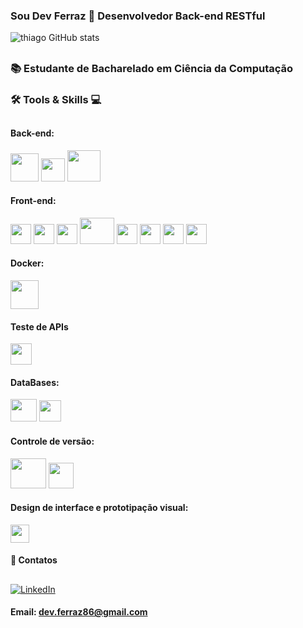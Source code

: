 ### Sou Dev Ferraz 👋 Desenvolvedor Back-end RESTful  


![thiago GitHub stats](https://github-readme-stats.vercel.app/api?username=Thiagoferrazlopes&show_icons=true&theme=tokyonight)

## 
### 📚 Estudante de Bacharelado em Ciência da Computação 
###  🛠 Tools & Skills 💻
## 


#### Back-end:

<img height="45"  width="45" src="https://cdn.jsdelivr.net/gh/devicons/devicon@latest/icons/java/java-original-wordmark.svg" /> <img height="37"  width="38" src="https://cdn.jsdelivr.net/gh/devicons/devicon@latest/icons/maven/maven-original.svg" />  <img height="50" width="53" src="https://cdn.jsdelivr.net/gh/devicons/devicon@latest/icons/spring/spring-original-wordmark.svg" />


####  Front-end:

<img  height="32"  width="33" src="https://cdn.jsdelivr.net/gh/devicons/devicon@latest/icons/vuejs/vuejs-original-wordmark.svg" /> <img height="32"  width="33" src="https://cdn.jsdelivr.net/gh/devicons/devicon@latest/icons/react/react-original-wordmark.svg" /> <img height="32"  width="33"  src="https://cdn.jsdelivr.net/gh/devicons/devicon@latest/icons/typescript/typescript-original.svg" /> <img height="42"  width="55" src="https://cdn.jsdelivr.net/gh/devicons/devicon@latest/icons/nodejs/nodejs-original-wordmark.svg" /> <img height="32"  width="33" src="https://cdn.jsdelivr.net/gh/devicons/devicon@latest/icons/javascript/javascript-original.svg" /> <img height="32"  width="33" src="https://cdn.jsdelivr.net/gh/devicons/devicon@latest/icons/html5/html5-original.svg" /> 
<img height="32"  width="33"  src="https://cdn.jsdelivr.net/gh/devicons/devicon@latest/icons/css3/css3-original.svg" /> <img height="32"  width="33" src="https://cdn.jsdelivr.net/gh/devicons/devicon@latest/icons/vscode/vscode-original.svg" />



####  Docker:

<img height="46"  width="45" src="https://cdn.jsdelivr.net/gh/devicons/devicon@latest/icons/docker/docker-original-wordmark.svg" /> 

#### Teste de APIs 

<img height="34"  width="34" src="https://cdn.jsdelivr.net/gh/devicons/devicon@latest/icons/postman/postman-plain.svg" />
 
####  DataBases:

<img height="36"  width="42" src="https://cdn.jsdelivr.net/gh/devicons/devicon@latest/icons/mysql/mysql-original.svg" /> <img height="34"  width="35" src="https://cdn.jsdelivr.net/gh/devicons/devicon@latest/icons/dbeaver/dbeaver-original.svg" />

 #### Controle de versão:
 

 <img height="48"  width="57"  src="https://cdn.jsdelivr.net/gh/devicons/devicon@latest/icons/git/git-plain-wordmark.svg" /> <img height="41"  width="40" src="https://cdn.jsdelivr.net/gh/devicons/devicon@latest/icons/github/github-original-wordmark.svg" />
          
          

 #### Design de interface e prototipação visual:

 <img height="29"  width="30" src="https://cdn.jsdelivr.net/gh/devicons/devicon@latest/icons/figma/figma-original.svg" /> 


          
####
#### 📩 Contatos
##
[![LinkedIn](https://img.shields.io/badge/LinkedIn-Profile-blue?logo=linkedin&style=flat-square)](https://www.linkedin.com/in/thiago-ferraz-32b015303)

#### Email: dev.ferraz86@gmail.com

